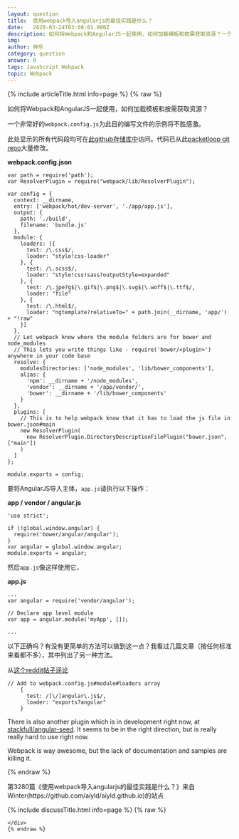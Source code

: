 ```yaml
---
layout: question
title:  使用webpack导入angularjs的最佳实践是什么？
date:   2020-03-24T03:08:01.000Z
description: 如何将Webpack和AngularJS一起使用，如何加载模板和按需获取资源？一个非常好的webpack.config.js为此目的编写文件的示例将不...
img: 
author: 神乐
category: question
answer: 0
tags: JavaScript Webpack
topic: Webpack
---
```

<div class="article-root">
  <div class="article">
    {% include articleTitle.html info=page %}
    {% raw %}
    <div class="article-content"><p><font style="vertical-align: inherit;"><font style="vertical-align: inherit;">如何将Webpack和AngularJS一起使用，如何加载模板和按需获取资源？</font></font></p>

<p><font style="vertical-align: inherit;"><font style="vertical-align: inherit;">一个非常好的</font></font><code>webpack.config.js</code><font style="vertical-align: inherit;"><font style="vertical-align: inherit;">为此目的</font><font style="vertical-align: inherit;">编写</font><font style="vertical-align: inherit;">文件</font><font style="vertical-align: inherit;">的示例</font><font style="vertical-align: inherit;">将不胜感激。</font></font></p>

<p><font style="vertical-align: inherit;"><font style="vertical-align: inherit;">此处显示的所有代码段均可在</font></font><a href="https://github.com/jibiabraham/faber-seed" rel="noreferrer"><font style="vertical-align: inherit;"><font style="vertical-align: inherit;">此github存储库中</font></font></a><font style="vertical-align: inherit;"><font style="vertical-align: inherit;">访问</font><font style="vertical-align: inherit;">。</font><font style="vertical-align: inherit;">代码已从此</font></font><a href="https://github.com/packetloop/angular-webpack" rel="noreferrer"><font style="vertical-align: inherit;"><font style="vertical-align: inherit;">packetloop git repo</font></font></a><font style="vertical-align: inherit;"><font style="vertical-align: inherit;">大量修改</font><font style="vertical-align: inherit;">。</font></font></p>

<p><strong><font style="vertical-align: inherit;"><font style="vertical-align: inherit;">webpack.config.json</font></font></strong></p>

<pre class="lang-js prettyprint-override"><code>var path = require('path');<font></font>
var ResolverPlugin = require("webpack/lib/ResolverPlugin");<font></font>
<font></font>
var config = {<font></font>
  context: __dirname,<font></font>
  entry: ['webpack/hot/dev-server', './app/app.js'],<font></font>
  output: {<font></font>
    path: './build',<font></font>
    filename: 'bundle.js'<font></font>
  },<font></font>
  module: {<font></font>
    loaders: [{<font></font>
      test: /\.css$/,<font></font>
      loader: "style!css-loader"<font></font>
    }, {<font></font>
      test: /\.scss$/,<font></font>
      loader: "style!css!sass?outputStyle=expanded"<font></font>
    }, {<font></font>
      test: /\.jpe?g$|\.gif$|\.png$|\.svg$|\.woff$|\.ttf$/,<font></font>
      loader: "file"<font></font>
    }, {<font></font>
      test: /\.html$/,<font></font>
      loader: "ngtemplate?relativeTo=" + path.join(__dirname, 'app/') + "!raw"<font></font>
    }]<font></font>
  },<font></font>
  // Let webpack know where the module folders are for bower and node_modules<font></font>
  // This lets you write things like - require('bower/&lt;plugin&gt;') anywhere in your code base<font></font>
  resolve: {<font></font>
    modulesDirectories: ['node_modules', 'lib/bower_components'],<font></font>
    alias: {<font></font>
      'npm': __dirname + '/node_modules',<font></font>
      'vendor': __dirname + '/app/vendor/',<font></font>
      'bower': __dirname + '/lib/bower_components'<font></font>
    }<font></font>
  },<font></font>
  plugins: [<font></font>
    // This is to help webpack know that it has to load the js file in bower.json#main<font></font>
    new ResolverPlugin(<font></font>
      new ResolverPlugin.DirectoryDescriptionFilePlugin("bower.json", ["main"])<font></font>
    )<font></font>
  ]<font></font>
};<font></font>
<font></font>
module.exports = config;<font></font>
</code></pre>

<p><font style="vertical-align: inherit;"><font style="vertical-align: inherit;">要将AngularJS导入主体，</font></font><code>app.js</code><font style="vertical-align: inherit;"><font style="vertical-align: inherit;">请执行以下操作：</font></font></p>

<p><strong><font style="vertical-align: inherit;"><font style="vertical-align: inherit;">app / vendor / angular.js</font></font></strong></p>

<pre class="lang-js prettyprint-override"><code>'use strict';<font></font>
<font></font>
if (!global.window.angular) {<font></font>
  require('bower/angular/angular');<font></font>
}<font></font>
var angular = global.window.angular;<font></font>
module.exports = angular;<font></font>
</code></pre>

<p><font style="vertical-align: inherit;"><font style="vertical-align: inherit;">然后</font></font><code>app.js</code><font style="vertical-align: inherit;"><font style="vertical-align: inherit;">像这样</font><font style="vertical-align: inherit;">使用它</font><font style="vertical-align: inherit;">，</font></font></p>

<p><strong><font style="vertical-align: inherit;"><font style="vertical-align: inherit;">app.js</font></font></strong></p>

<pre class="lang-js prettyprint-override"><code>...<font></font>
var angular = require('vendor/angular');<font></font>
<font></font>
// Declare app level module<font></font>
var app = angular.module('myApp', []);<font></font>
<font></font>
...<font></font>
</code></pre>

<p><font style="vertical-align: inherit;"><font style="vertical-align: inherit;">以下正确吗？</font><font style="vertical-align: inherit;">有没有更简单的方法可以做到这一点？</font><font style="vertical-align: inherit;">我看过几篇文章（按任何标准来看都不多），其中列出了另一种方法。</font></font></p>

<p><font style="vertical-align: inherit;"><font style="vertical-align: inherit;">从</font></font><a href="http://www.reddit.com/r/angularjs/comments/252z6x/what_are_best_practices_for_bundling_angularjs/chdidgy" rel="noreferrer"><font style="vertical-align: inherit;"><font style="vertical-align: inherit;">这个reddit帖子评论</font></font></a></p>

<pre><code>// Add to webpack.config.js#module#loaders array<font></font>
    {<font></font>
      test: /[\/]angular\.js$/,<font></font>
      loader: "exports?angular"<font></font>
    }<font></font>
</code></pre>

<p>There is also another plugin which is in development right now, at <a href="https://github.com/stackfull/angular-seed" rel="noreferrer">stackfull/angular-seed</a>. It seems to be in the right direction, but is really really hard to use right now.</p>

<p>Webpack is way awesome, but the lack of documentation and samples are killing it.</p></div>
    {% endraw %}
  </div>
  <p class="winter_mark">第3280篇《使用webpack导入angularjs的最佳实践是什么？》来自Winter(https://github.com/aiyld/aiyld.github.io)的站点</p>
  <div class="discuss-wrapper">
    {% include discussTitle.html info=page %}
    {% raw %}
    <div class="discuss-list">
    
    </div>
    {% endraw %}
  </div>
<div>
